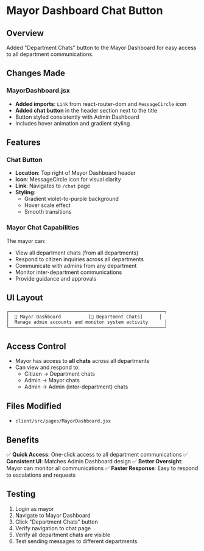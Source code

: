 # Mayor Dashboard Chat Button

## Overview
Added "Department Chats" button to the Mayor Dashboard for easy access to all department communications.

## Changes Made

### MayorDashboard.jsx
- **Added imports**: `Link` from react-router-dom and `MessageCircle` icon
- **Added chat button** in the header section next to the title
- Button styled consistently with Admin Dashboard
- Includes hover animation and gradient styling

## Features

### Chat Button
- **Location**: Top right of Mayor Dashboard header
- **Icon**: MessageCircle icon for visual clarity
- **Link**: Navigates to `/chat` page
- **Styling**: 
  - Gradient violet-to-purple background
  - Hover scale effect
  - Smooth transitions

### Mayor Chat Capabilities
The mayor can:
- View all department chats (from all departments)
- Respond to citizen inquiries across all departments
- Communicate with admins from any department
- Monitor inter-department communications
- Provide guidance and approvals

## UI Layout

```
┌─────────────────────────────────────────────────────────┐
│  👑 Mayor Dashboard          [💬 Department Chats]      │
│  Manage admin accounts and monitor system activity      │
└─────────────────────────────────────────────────────────┘
```

## Access Control
- Mayor has access to **all chats** across all departments
- Can view and respond to:
  - Citizen → Department chats
  - Admin → Mayor chats
  - Admin → Admin (inter-department) chats

## Files Modified
- `client/src/pages/MayorDashboard.jsx`

## Benefits
✅ **Quick Access**: One-click access to all department communications
✅ **Consistent UI**: Matches Admin Dashboard design
✅ **Better Oversight**: Mayor can monitor all communications
✅ **Faster Response**: Easy to respond to escalations and requests

## Testing
1. Login as mayor
2. Navigate to Mayor Dashboard
3. Click "Department Chats" button
4. Verify navigation to chat page
5. Verify all department chats are visible
6. Test sending messages to different departments
